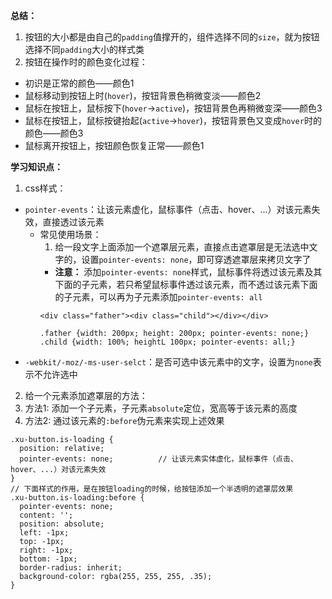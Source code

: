 **总结：**
1. 按钮的大小都是由自己的`padding`值撑开的，组件选择不同的`size`，就为按钮选择不同`padding`大小的样式类
2. 按钮在操作时的颜色变化过程：
  * 初识是正常的颜色——颜色1
  * 鼠标移动到按钮上时(`hover`)，按钮背景色稍微变淡——颜色2
  * 鼠标在按钮上，鼠标按下(`hover`->`active`)，按钮背景色再稍微变深——颜色3
  * 鼠标在按钮上，鼠标按键抬起(`active`->`hover`)，按钮背景色又变成`hover`时的颜色——颜色3
  * 鼠标离开按钮上，按钮颜色恢复正常——颜色1

**学习知识点：**
1. css样式：
  * `pointer-events`：让该元素虚化，鼠标事件（点击、hover、...）对该元素失效，直接透过该元素
    * 常见使用场景：
      1. 给一段文字上面添加一个遮罩层元素，直接点击遮罩层是无法选中文字的，设置`pointer-events: none`，即可穿透遮罩层来拷贝文字了
      * **注意：** 添加`pointer-events: none`样式，鼠标事件将透过该元素及其下面的子元素，若只希望鼠标事件透过该元素，而不透过该元素下面的子元素，可以再为子元素添加`pointer-events: all`
      ```
      <div class="father"><div class="child"></div></div>

      .father {width: 200px; height: 200px; pointer-events: none;}
      .child {width: 100%; heightL 100px; pointer-events: all;}
      ```
  * `-webkit/-moz/-ms-user-selct`：是否可选中该元素中的文字，设置为`none`表示不允许选中
2. 给一个元素添加遮罩层的方法：
  1. 方法1: 添加一个子元素，子元素`absolute`定位，宽高等于该元素的高度
  2. 方法2: 通过该元素的`:before`伪元素来实现上述效果
```
.xu-button.is-loading {
  position: relative;
  pointer-events: none;          // 让该元素实体虚化，鼠标事件（点击、hover、...）对该元素失效
}
// 下面样式的作用，是在按钮loading的时候，给按钮添加一个半透明的遮罩层效果
.xu-button.is-loading:before {
  pointer-events: none;
  content: '';
  position: absolute;
  left: -1px;
  top: -1px;
  right: -1px;
  bottom: -1px;
  border-radius: inherit;
  background-color: rgba(255, 255, 255, .35);
}
```
